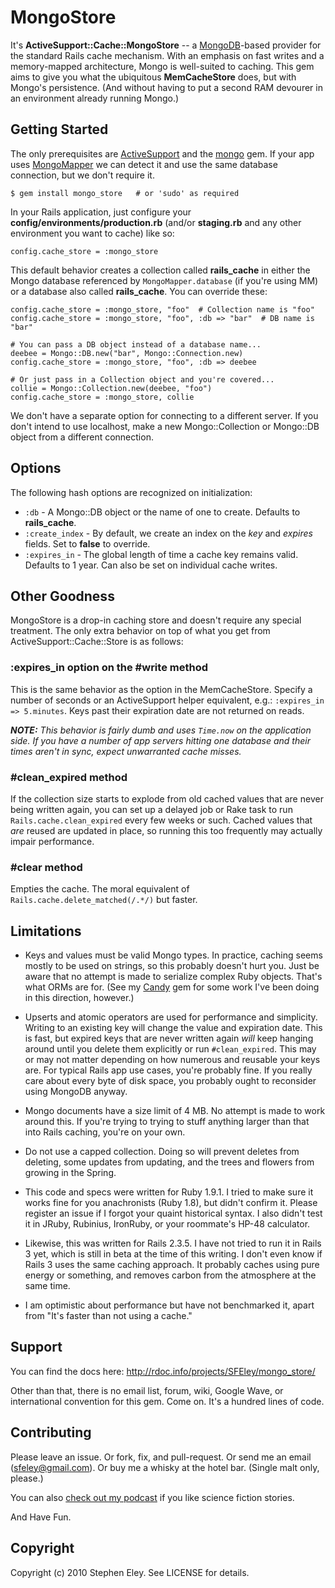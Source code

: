 # MongoStore

It's **ActiveSupport::Cache::MongoStore** -- a [MongoDB](http://mongodb.org)-based provider for the standard Rails cache mechanism.  With an emphasis on fast writes and a memory-mapped architecture, Mongo is well-suited to caching. This gem aims to give you what the ubiquitous **MemCacheStore** does, but with Mongo's persistence.  (And without having to put a second RAM devourer in an environment already running Mongo.)

## Getting Started

The only prerequisites are [ActiveSupport](http://rubygems.org/gems/activesupport) and the [mongo](http://rubygems.org/gems/mongo) gem.  If your app uses [MongoMapper](htp://rubygems.org/gems/mongo_mapper) we can detect it and use the same database connection, but we don't require it.

    $ gem install mongo_store   # or 'sudo' as required
    
In your Rails application, just configure your **config/environments/production.rb** (and/or **staging.rb** and any other environment you want to cache) like so:

    config.cache_store = :mongo_store
    
This default behavior creates a collection called **rails\_cache** in either the Mongo database referenced by `MongoMapper.database` (if you're using MM) or a database also called **rails\_cache**.  You can override these:

    config.cache_store = :mongo_store, "foo"  # Collection name is "foo"
    config.cache_store = :mongo_store, "foo", :db => "bar"  # DB name is "bar"
    
    # You can pass a DB object instead of a database name...
    deebee = Mongo::DB.new("bar", Mongo::Connection.new)
    config.cache_store = :mongo_store, "foo", :db => deebee
    
    # Or just pass in a Collection object and you're covered...
    collie = Mongo::Collection.new(deebee, "foo")
    config.cache_store = :mongo_store, collie
    
We don't have a separate option for connecting to a different server.  If you don't intend to use localhost, make a new Mongo::Collection or Mongo::DB object from a different connection.
    
## Options

The following hash options are recognized on initialization:

* `:db` - A Mongo::DB object or the name of one to create. Defaults to **rails_cache**.
* `:create_index` - By default, we create an index on the _key_ and _expires_ fields. Set to **false** to override.
* `:expires_in` - The global length of time a cache key remains valid. Defaults to 1 year. Can also be set on individual cache writes.

## Other Goodness

MongoStore is a drop-in caching store and doesn't require any special treatment. The only extra behavior on top of what you get from ActiveSupport::Cache::Store is as follows:

### :expires_in option on the #write method
This is the same behavior as the option in the MemCacheStore. Specify a number of seconds or an ActiveSupport helper equivalent, e.g.: `:expires_in => 5.minutes`.  Keys past their expiration date are not returned on reads.

_**NOTE:** This behavior is fairly dumb and uses `Time.now` on the application side.  If you have a number of app servers hitting one database and their times aren't in sync, expect unwarranted cache misses._

### #clean_expired method
If the collection size starts to explode from old cached values that are never being written again, you can set up a delayed job or Rake task to run `Rails.cache.clean_expired` every few weeks or such.  Cached values that _are_ reused are updated in place, so running this too frequently may actually impair performance.

### #clear method
Empties the cache. The moral equivalent of `Rails.cache.delete_matched(/.*/)` but faster.

## Limitations

* Keys and values must be valid Mongo types. In practice, caching seems mostly to be used on strings, so this probably doesn't hurt you. Just be aware that no attempt is made to serialize complex Ruby objects. That's what ORMs are for. (See my [Candy](http://rubygems.org/gems/candy) gem for some work I've been doing in this direction, however.)

* Upserts and atomic operators are used for performance and simplicity. Writing to an existing key will change the value and expiration date. This is fast, but expired keys that are never written again _will_ keep hanging around until you delete them explicitly or run `#clean_expired`. This may or may not matter depending on how numerous and reusable your keys are. For typical Rails app use cases, you're probably fine. If you really care about every byte of disk space, you probably ought to reconsider using MongoDB anyway.

* Mongo documents have a size limit of 4 MB. No attempt is made to work around this. If you're trying to trying to stuff anything larger than that into Rails caching, you're on your own.

* Do not use a capped collection. Doing so will prevent deletes from deleting, some updates from updating, and the trees and flowers from growing in the Spring.

* This code and specs were written for Ruby 1.9.1.  I tried to make sure it works fine for you anachronists (Ruby 1.8), but didn't confirm it. Please register an issue if I forgot your quaint historical syntax. I also didn't test it in JRuby, Rubinius, IronRuby, or your roommate's HP-48 calculator. 

* Likewise, this was written for Rails 2.3.5. I have not tried to run it in Rails 3 yet, which is still in beta at the time of this writing. I don't even know if Rails 3 uses the same caching approach. It probably caches using pure energy or something, and removes carbon from the atmosphere at the same time. 

* I am optimistic about performance but have not benchmarked it, apart from  "It's faster than not using a cache."

## Support

You can find the docs here: 
http://rdoc.info/projects/SFEley/mongo_store/

Other than that, there is no email list, forum, wiki, Google Wave, or international convention for this gem. Come on. It's a hundred lines of code.

## Contributing

Please leave an issue. Or fork, fix, and pull-request. Or send me an email (sfeley@gmail.com). Or buy me a whisky at the hotel bar. (Single malt only, please.)

You can also [check out my podcast](http://escapepod.org) if you like science fiction stories.

And Have Fun.

## Copyright

Copyright (c) 2010 Stephen Eley. See LICENSE for details.
